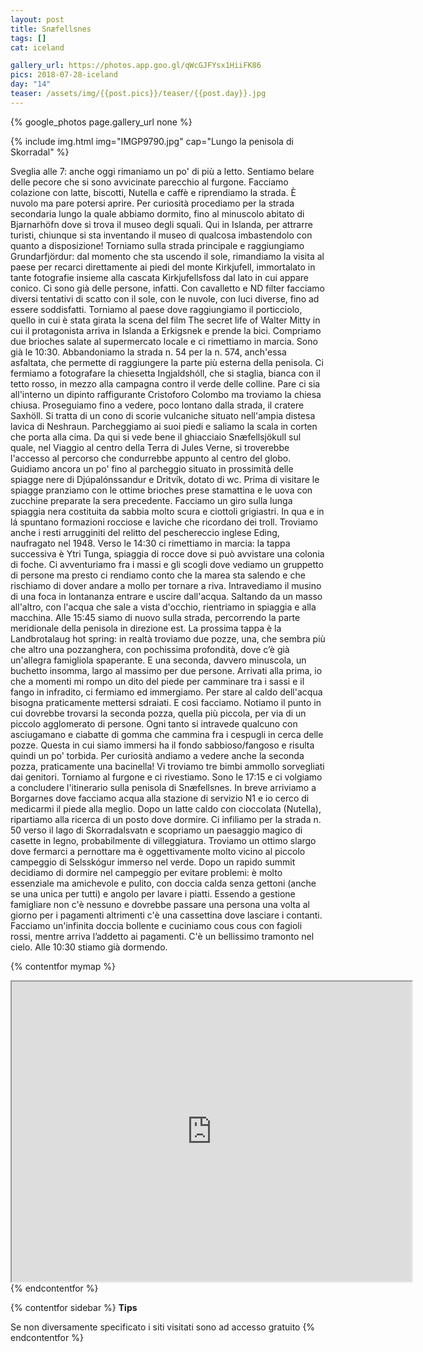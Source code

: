```yaml
---
layout: post
title: Snæfellsnes
tags: []
cat: iceland

gallery_url: https://photos.app.goo.gl/qWcGJFYsx1HiiFK86
pics: 2018-07-28-iceland
day: "14"
teaser: /assets/img/{{post.pics}}/teaser/{{post.day}}.jpg
---
```


{% google_photos page.gallery_url none %}

{% include img.html img="IMGP9790.jpg" cap="Lungo la penisola di Skorradal" %}

Sveglia alle 7: anche oggi rimaniamo un po' di più a letto. Sentiamo belare delle pecore che si sono avvicinate parecchio al furgone. Facciamo colazione con latte, biscotti, Nutella e caffè e riprendiamo la strada. È nuvolo ma pare potersi aprire. Per curiosità procediamo per la strada secondaria lungo la quale abbiamo dormito, fino al minuscolo abitato di Bjarnarhöfn dove si trova il museo degli squali. Qui in Islanda, per attrarre turisti, chiunque si sta inventando il museo di qualcosa imbastendolo con quanto a disposizione! Torniamo sulla strada principale e raggiungiamo Grundarfjördur: dal momento che sta uscendo il sole, rimandiamo la visita al paese per recarci direttamente ai piedi del monte Kirkjufell, immortalato in tante fotografie insieme alla cascata Kirkjufellsfoss dal lato in cui appare conico. Ci sono già delle persone, infatti. Con cavalletto e ND filter facciamo diversi tentativi di scatto con il sole, con le nuvole, con luci diverse, fino ad essere soddisfatti. Torniamo al paese dove raggiungiamo il porticciolo, quello in cui è stata girata la scena del film The secret life of Walter Mitty in cui il protagonista arriva in Islanda a Erkigsnek e prende la bici. Compriamo due brioches salate al supermercato locale e ci rimettiamo in marcia. Sono già le 10:30. Abbandoniamo la strada n. 54 per la n. 574, anch'essa asfaltata, che permette di raggiungere la parte più esterna della penisola. Ci fermiamo a fotografare la chiesetta Ingjaldshóll, che si staglia, bianca con il tetto rosso, in mezzo alla campagna contro il verde delle colline. Pare ci sia all'interno un dipinto raffigurante Cristoforo Colombo ma troviamo la chiesa chiusa. Proseguiamo  fino a vedere, poco lontano dalla strada, il cratere Saxhöll. Si tratta di un cono di scorie vulcaniche situato nell'ampia distesa lavica di Neshraun. Parcheggiamo ai suoi piedi e saliamo la scala in corten che porta alla cima. Da qui si vede bene il ghiacciaio Snæfellsjökull sul quale, nel Viaggio al centro della Terra di Jules Verne, si troverebbe l'accesso al percorso che condurrebbe appunto al centro del globo. Guidiamo ancora un po' fino al parcheggio situato in prossimità delle spiagge nere di Djúpalónssandur e Dritvík, dotato di wc. Prima di visitare le spiagge pranziamo con le ottime brioches prese stamattina e le uova con zucchine preparate la sera precedente. Facciamo un giro sulla lunga spiaggia nera costituita da sabbia molto scura e ciottoli grigiastri. In qua e in lá spuntano formazioni rocciose e laviche che ricordano dei troll. Troviamo anche i resti arrugginiti del relitto del peschereccio inglese Eding, naufragato nel 1948. Verso le 14:30 ci rimettiamo in marcia: la tappa successiva è Ytri Tunga, spiaggia di rocce dove si può avvistare una colonia di foche. Ci avventuriamo fra i massi e gli scogli dove vediamo un gruppetto di persone ma presto ci rendiamo conto che la marea sta salendo e che rischiamo di dover andare a mollo per tornare a riva. Intravediamo il musino di una foca in lontananza entrare e uscire dall'acqua. Saltando da un masso all'altro, con l'acqua che sale a vista d'occhio, rientriamo in spiaggia e alla macchina. Alle 15:45 siamo di nuovo sulla strada, percorrendo la parte meridionale della penisola in direzione est. La prossima tappa è la Landbrotalaug hot spring: in realtà troviamo due pozze, una, che sembra più che altro una pozzanghera, con pochissima profondità, dove c’è già un'allegra famigliola spaperante. E una seconda, davvero minuscola, un buchetto insomma, largo al massimo per due persone. Arrivati alla prima, io che a momenti mi rompo un dito del piede per camminare tra i sassi e il fango in infradito, ci fermiamo ed immergiamo. Per stare al caldo dell'acqua bisogna praticamente mettersi sdraiati. E così facciamo. Notiamo il punto in cui dovrebbe trovarsi la seconda pozza, quella più piccola, per via di un piccolo agglomerato di persone. Ogni tanto si intravede qualcuno con asciugamano e ciabatte di gomma che cammina fra i cespugli in cerca delle pozze. Questa in cui siamo immersi ha il fondo sabbioso/fangoso e risulta quindi un po' torbida. Per curiosità andiamo a vedere anche la seconda pozza, praticamente una bacinella! Vi troviamo tre bimbi ammollo sorvegliati dai genitori. Torniamo al furgone e ci rivestiamo. Sono le 17:15 e ci volgiamo a concludere l'itinerario sulla penisola di Snæfellsnes. In breve arriviamo a Borgarnes dove facciamo acqua alla stazione di servizio N1 e io cerco di medicarmi il piede alla meglio. Dopo un latte caldo con cioccolata (Nutella), ripartiamo alla ricerca di un posto dove dormire. Ci infiliamo per la strada n. 50 verso il lago di Skorradalsvatn e scopriamo un paesaggio magico di casette in legno, probabilmente di villeggiatura. Troviamo un ottimo slargo dove fermarci a pernottare ma è oggettivamente molto vicino al piccolo campeggio di  Selsskógur immerso nel verde. Dopo un rapido summit decidiamo di dormire nel campeggio per evitare problemi: è molto essenziale ma amichevole e pulito, con doccia calda senza gettoni (anche se una unica per tutti) e angolo per lavare i piatti. Essendo a gestione famigliare non c'è nessuno e dovrebbe passare una persona una volta al giorno per i pagamenti altrimenti c'è una cassettina dove lasciare i contanti. Facciamo un'infinita doccia bollente e cuciniamo cous cous con fagioli rossi, mentre arriva l’addetto ai pagamenti. C'è un bellissimo tramonto nel cielo. Alle 10:30 stiamo già dormendo.

{% contentfor mymap %}
<iframe src="https://www.google.com/maps/d/embed?mid=1MUdoYkzzkdKcK6cf8PJGEDNOyEEY3ivH&ehbc=2E312F" width="640" height="480"></iframe>
{% endcontentfor %}

{% contentfor sidebar %}
**Tips**  

Se non diversamente specificato i siti visitati sono ad accesso gratuito
{% endcontentfor %}
